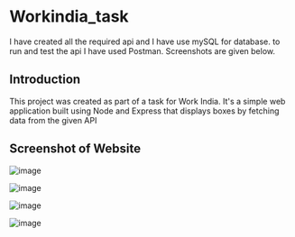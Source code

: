 # Workindia_task
I have created all the required api and I have use mySQL for database. 
to run and test the api I have used Postman.
Screenshots are given below.

## Introduction

This project was created as part of a task for Work India. It's a simple web application built using Node and Express that displays boxes by fetching data from the given API


## Screenshot of Website
![image](https://github.com/sjsneha/Workindia_task/assets/77097698/4dd550b5-e51f-46ef-8292-ca71f13c2f4b)

![image](https://github.com/sjsneha/Workindia_task/assets/77097698/5cce21b4-1519-4c4d-8180-2b905278ac08)

![image](https://github.com/sjsneha/Workindia_task/assets/77097698/e7178b50-ca67-4d19-b48b-a488aa48de13)

![image](https://github.com/sjsneha/Workindia_task/assets/77097698/fb1ef09f-42b4-410d-b8fb-c25c7282c9a4)





